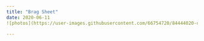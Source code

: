 ```yaml
---
title: "Brag Sheet"
date: 2020-06-11
![photos](https://user-images.githubusercontent.com/66754720/84444020-c4d47900-ac0e-11ea-871b-15e6acaf7ddd.jpg)

---
```



